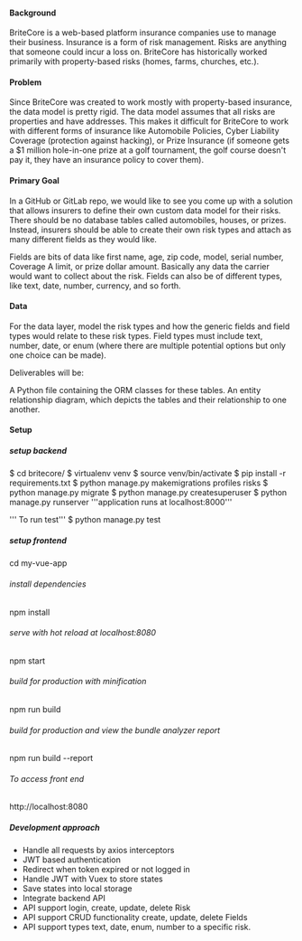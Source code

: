 #### Background
BriteCore is a web-based platform insurance companies use to manage their business. Insurance is a form of risk management. Risks are anything that someone could incur a loss on. BriteCore has historically worked primarily with property-based risks (homes, farms, churches, etc.).

#### Problem
Since BriteCore was created to work mostly with property-based insurance, the data model is pretty rigid. The data model assumes that all risks are properties and have addresses. This makes it difficult for BriteCore to work with different forms of insurance like Automobile Policies, Cyber Liability Coverage (protection against hacking), or Prize Insurance (if someone gets a $1 million hole-in-one prize at a golf tournament, the golf course doesn't pay it, they have an insurance policy to cover them).

#### Primary Goal
In a GitHub or GitLab repo, we would like to see you come up with a solution that allows insurers to define their own custom data model for their risks. There should be no database tables called automobiles, houses, or prizes. Instead, insurers should be able to create their own risk types and attach as many different fields as they would like.

Fields are bits of data like first name, age, zip code, model, serial number, Coverage A limit, or prize dollar amount. Basically any data the carrier would want to collect about the risk. Fields can also be of different types, like text, date, number, currency, and so forth.

#### Data
For the data layer, model the risk types and how the generic fields and field types would relate to these risk types. Field types must include text, number, date, or enum (where there are multiple potential options but only one choice can be made).

Deliverables will be:

A Python file containing the ORM classes for these tables.
An entity relationship diagram, which depicts the tables and their relationship to one another.

#### Setup

##### setup backend
$ cd britecore/
$ virtualenv  venv
$ source venv/bin/activate
$ pip install -r requirements.txt
$ python manage.py makemigrations profiles risks
$ python manage.py migrate
$ python manage.py createsuperuser
$ python manage.py runserver
'''application runs at localhost:8000'''

''' To run test'''
$ python manage.py test

##### setup frontend

cd my-vue-app

###### install dependencies
npm install

###### serve with hot reload at localhost:8080
npm start

###### build for production with minification
npm run build

###### build for production and view the bundle analyzer report
npm run build --report

###### To access front end
http://localhost:8080

##### Development approach

* Handle all requests by axios interceptors
* JWT based authentication
* Redirect when token expired or not logged in
* Handle JWT with Vuex to store states
* Save states into local storage
* Integrate backend API
* API support login, create, update, delete Risk
* API support CRUD functionality create, update, delete Fields
* API support types text, date, enum, number to a specific risk.